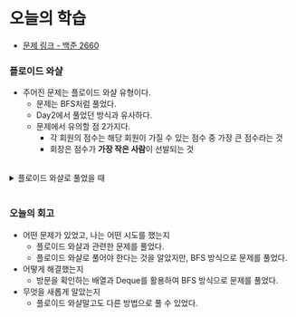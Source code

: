 # 오늘의 학습 

- [문제 링크 - 백준 2660](https://www.acmicpc.net/problem/2660)

### 플로이드 와샬

- 주어진 문제는 플로이드 와샬 유형이다. 
  - 문제는 BFS처럼 풀었다.
  - Day2에서 풀었던 방식과 유사하다. 
  - 문제에서 유의할 점 2가지다.
    - 각 회원의 점수는 해당 회원이 가질 수 있는 점수 중 가장 큰 점수라는 것
    - 회장은 점수가 **가장 작은 사람**이 선발되는 것 

<br>

<details>
<summary>플로이드 와샬로 풀었을 때</summary>
<div markdown="1">

```
import java.io.*;
import java.util.*;

public class Main {

    static int n;
    static int[][] graph;
    static int[] members;

    public static void main(String[] args) throws IOException {
        BufferedReader br = new BufferedReader(new InputStreamReader(System.in));
        n = Integer.parseInt(br.readLine());
        graph = new int[n + 1][n + 1];
        for (int i = 1; i <= n; i++) {
            Arrays.fill(graph[i], 51);
            graph[i][i] = 0;
        }

        while (true) {
            String str = br.readLine();
            StringTokenizer st = new StringTokenizer(str);
            
            int n1 = Integer.parseInt(st.nextToken());
            int n2 = Integer.parseInt(st.nextToken());

            if (n1 == -1 && n2 == -1) {
                break;
            }

            graph[n1][n2] = 1;
            graph[n2][n1] = 1;
        }

        members = new int[n + 1];

        for (int k = 1; k <= n; k++) {
            for (int i = 1; i <= n; i++) {
                for (int j = 1; j <= n; j++) {
                    if (graph[i][j] > graph[i][k] + graph[k][j]) {
                        graph[i][j] = graph[i][k] + graph[k][j];
                    }
                }
            }
        }

        int minScore = Integer.MAX_VALUE;
        for (int i = 1; i <= n; i++) {
            int maxDist = 0;
            for (int j = 1; j <= n; j++) {
                if (graph[i][j] <= 50) {
                    maxDist = Math.max(maxDist, graph[i][j]);
                }
            }
            members[i] = maxDist;
            minScore = Math.min(minScore, maxDist);
        }

        int minCnt = 0;
        StringBuilder sb = new StringBuilder();
        for (int i = 1; i <= n; i++) {
            if (members[i] == minScore) {
                sb.append(i);
                sb.append(" ");
                minCnt += 1;
            }
        }

        System.out.println(minScore + " " + minCnt);
        System.out.println(sb.toString());
    }
}
```

</div>
</details>

<br>

### 오늘의 회고
  - 어떤 문제가 있었고, 나는 어떤 시도를 했는지 
    - 플로이드 와샬과 관련한 문제를 풀었다. 
    - 플로이드 와샬로 풀어야 한다는 것을 알았지만, BFS 방식으로 문제를 풀었다. 
  - 어떻게 해결했는지 
    - 방문을 확인하는 배열과 Deque를 활용하여 BFS 방식으로 문제를 풀었다. 
  - 무엇을 새롭게 알았는지
    - 플로이드 와샬말고도 다른 방법으로 풀 수 있었다. 
